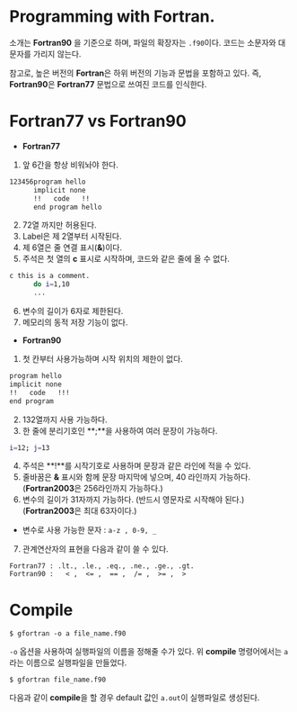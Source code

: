 # Programming with Fortran.

소개는 **Fortran90** 을 기준으로 하며, 파일의 확장자는 `.f90`이다. 코드는 소문자와 대문자를 가리지 않는다.

참고로, 높은 버전의 **Fortran**은 하위 버전의 기능과 문법을 포함하고 있다. 즉, **Fortran90**은 **Fortran77** 문법으로 쓰여진 코드를 인식한다.

# Fortran77 vs Fortran90

- **Fortran77**
1. 앞 6간을 항상 비워놔야 한다.
```bash
123456program hello
      implicit none
      !!   code   !!
      end program hello
```
2. 72열 까지만 허용된다.
3. Label은 제 2열부터 시작된다.
4. 제 6열은 줄 연결 표시(**&**)이다.
5. 주석은 첫 열의 **c** 표시로 시작하며, 코드와 같은 줄에 올 수 없다.
```bash
c this is a comment.
      do i=1,10
      ...
```
6. 변수의 길이가 6자로 제한된다.
7. 메모리의 동적 저장 기능이 없다.


- **Fortran90**
1. 첫 칸부터 사용가능하며 시작 위치의 제한이 없다.
```bash
program hello
implicit none
!!   code   !!!
end program
```
2. 132열까지 사용 가능하다.
3. 한 줄에 분리기호인 **;**을 사용하여 여러 문장이 가능하다.
```bash
i=12; j=13
```
4. 주석은 **!**를 시작기호로 사용하며 문장과 같은 라인에 적을 수 있다.
5. 줄바꿈은 **&** 표시와 함께 문장 마지막에 넣으며, 40 라인까지 가능하다. (**Fortran2003**은 256라인까지 가능하다.)
6. 변수의 길이가 31자까지 가능하다. (반드시 영문자로 시작해야 된다.) (**Fortran2003**은 최대 63자이다.)
  - 변수로 사용 가능한 문자 : `a-z , 0-9, _`
7. 관계연산자의 표현을 다음과 같이 쓸 수 있다.
```
Fortran77 : .lt., .le., .eq., .ne., .ge., .gt. 
Fortran90 :   < ,  <= ,  == ,  /= ,  >= ,  > 
```

# Compile

```
$ gfortran -o a file_name.f90
```
`-o` 옵션을 사용하여 실행파일의 이름을 정해줄 수가 있다. 위 **compile** 명령어에서는 `a`라는 이름으로 실행파일을 만들었다.

```
$ gfortran file_name.f90
```
다음과 같이 **compile**을 할 경우 default 값인 `a.out`이 실행파일로 생성된다.
